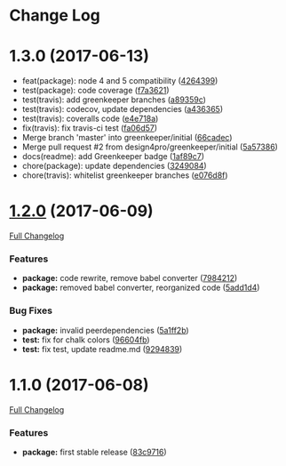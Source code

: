 # Change Log

<a name="1.3.0"></a>
# 1.3.0 (2017-06-13)

* feat(package): node 4 and 5 compatibility ([4264399](https://github.com/design4pro/cz-release-me/commit/4264399))
* test(package): code coverage ([f7a3621](https://github.com/design4pro/cz-release-me/commit/f7a3621))
* test(travis): add greenkeeper branches ([a89359c](https://github.com/design4pro/cz-release-me/commit/a89359c))
* test(travis): codecov, update dependencies ([a436365](https://github.com/design4pro/cz-release-me/commit/a436365))
* test(travis): coveralls code ([e4e718a](https://github.com/design4pro/cz-release-me/commit/e4e718a))
* fix(travis): fix travis-ci test ([fa06d57](https://github.com/design4pro/cz-release-me/commit/fa06d57))
* Merge branch 'master' into greenkeeper/initial ([66cadec](https://github.com/design4pro/cz-release-me/commit/66cadec))
* Merge pull request #2 from design4pro/greenkeeper/initial ([5a57386](https://github.com/design4pro/cz-release-me/commit/5a57386))
* docs(readme): add Greenkeeper badge ([1af89c7](https://github.com/design4pro/cz-release-me/commit/1af89c7))
* chore(package): update dependencies ([3249084](https://github.com/design4pro/cz-release-me/commit/3249084))
* chore(travis): whitelist greenkeeper branches ([e076d8f](https://github.com/design4pro/cz-release-me/commit/e076d8f))



<a name="1.2.0"></a>
# [1.2.0](https://github.com/design4pro/cz-release-me/tree/v1.2.0) (2017-06-09)

[Full Changelog](https://github.com/design4pro/cz-release-me/compare/v1.1.0...v1.2.0)


### Features

* **package:** code rewrite, remove babel converter ([7984212](https://github.com/design4pro/cz-release-me/commit/7984212))<br>
* **package:** removed babel converter, reorganized code ([5add1d4](https://github.com/design4pro/cz-release-me/commit/5add1d4))<br>


### Bug Fixes

* **package:** invalid peerdependencies ([5a1ff2b](https://github.com/design4pro/cz-release-me/commit/5a1ff2b))<br>
* **test:** fix for chalk colors ([96604fb](https://github.com/design4pro/cz-release-me/commit/96604fb))<br>
* **test:** fix test, update readme.md ([9294839](https://github.com/design4pro/cz-release-me/commit/9294839))<br>


<a name="1.1.0"></a>
# 1.1.0 (2017-06-08)

[Full Changelog](https://github.com/design4pro/cz-release-me/compare/...v1.1.0)


### Features

* **package:** first stable release ([83c9716](https://github.com/design4pro/cz-release-me/commit/83c9716))<br>
